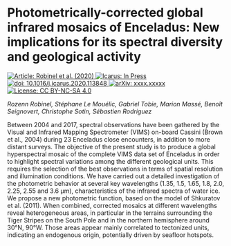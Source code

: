 Photometrically-corrected global infrared mosaics of Enceladus: New implications for its spectral diversity and geological activity
===================================================================================================================================
[
    ![Article: Robinel et al. (2020)](https://img.shields.io/badge/Article-Robinel%20et%20al.%20(2020)-green.svg)
    ![Icarus: In Press](https://img.shields.io/badge/Icarus-In%20Press-yellow.svg)
    ![doi: 10.1016/j.icarus.2020.113848](https://img.shields.io/badge/doi-10.1016%2Fj.icarus.2020.113848-blue.svg)
][doi]
[
    ![arXiv: xxxx.xxxxx](https://img.shields.io/badge/arXiv-xxxx.xxxxx-orange.svg)
][arxiv]
[
    ![License: CC BY-NC-SA 4.0](https://img.shields.io/badge/License-CC%20BY--NC--SA%204.0-lightgrey.svg)
][cc-by-na-sa-4]

_Rozenn Robinel, Stéphane Le Mouélic, Gabriel Tobie, Marion Massé, Benoît Seignovert, Christophe Sotin, Sébastien Rodriguez_

Between 2004 and 2017, spectral observations have been gathered by the Visual and Infrared Mapping Spectrometer (VIMS) on-board Cassini (Brown et al., 2004) during 23 Enceladus close encounters, in addition to more distant surveys. The objective of the present study is to produce a global hyperspectral mosaic of the complete VIMS data set of Enceladus in order to highlight spectral variations among the different geological units. This requires the selection of the best observations in terms of spatial resolution and illumination conditions. We have carried out a detailed investigation of the photometric behavior at several key wavelengths (1.35, 1.5, 1.65, 1.8, 2.0, 2.25, 2.55 and 3.6 μm), characteristics of the infrared spectra of water ice. We propose a new photometric function, based on the model of Shkuratov et al. (2011). When combined, corrected mosaics at different wavelengths reveal heterogeneous areas, in particular in the terrains surrounding the Tiger Stripes on the South Pole and in the northern hemisphere around 30°N, 90°W. Those areas appear mainly correlated to tectonized units, indicating an endogenous origin, potentially driven by seafloor hotspots.

[doi]: https://doi.org/10.1016/j.icarus.2020.113848
[arxiv]: https://arxiv.org/abs/xxxx.xxxxx
[cc-by-na-sa-4]: https://creativecommons.org/licenses/by-nc-sa/4.0/